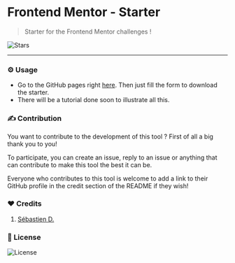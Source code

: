 <meta property="og:image" content="https://raw.githubusercontent.com/sebastien-d-me/Frontend-Mentor-Starter/main/assets/images/logo/logo_invert.png">

# Frontend Mentor - Starter

> Starter for the Frontend Mentor challenges !

![Stars](https://img.shields.io/github/stars/sebastien-d-me/frontend-mentor-starter?style=social)

---

### ⚙️ Usage

- Go to the GitHub pages right [here](https://sebastien-d-me.github.io/Frontend-Mentor-Starter/). Then just fill the form to download the starter.
- There will be a tutorial done soon to illustrate all this.

### ✍️ Contribution

You want to contribute to the development of this tool ? First of all a big thank you to you!

To participate, you can create an issue, reply to an issue or anything that can contribute to make this tool the best it can be.

Everyone who contributes to this tool is welcome to add a link to their GitHub profile in the credit section of the README if they wish!

### ❤️ Credits

1. [Sébastien D.](https://github.com/sebastien-d-me "sebastien-d-me")

### 📖 License

![License](https://img.shields.io/github/license/sebastien-d-me/frontend-mentor-starter?label=License)
